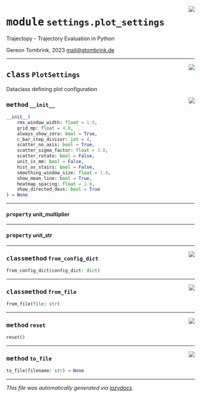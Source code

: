 <!-- markdownlint-disable -->

<a href="../trajectopy_core/settings/plot_settings.py#L0"><img align="right" style="float:right;" src="https://img.shields.io/badge/-source-cccccc?style=flat-square"></a>

# <kbd>module</kbd> `settings.plot_settings`
Trajectopy - Trajectory Evaluation in Python 

Gereon Tombrink, 2023 mail@gtombrink.de 



---

<a href="../trajectopy_core/settings/plot_settings.py#L17"><img align="right" style="float:right;" src="https://img.shields.io/badge/-source-cccccc?style=flat-square"></a>

## <kbd>class</kbd> `PlotSettings`
Dataclass defining plot configuration 

<a href="../<string>"><img align="right" style="float:right;" src="https://img.shields.io/badge/-source-cccccc?style=flat-square"></a>

### <kbd>method</kbd> `__init__`

```python
__init__(
    rms_window_width: float = 1.0,
    grid_mp: float = 4.0,
    always_show_zero: bool = True,
    c_bar_step_divisor: int = 4,
    scatter_no_axis: bool = True,
    scatter_sigma_factor: float = 3.0,
    scatter_rotate: bool = False,
    unit_is_mm: bool = False,
    hist_as_stairs: bool = False,
    smoothing_window_size: float = 1.0,
    show_mean_line: bool = True,
    heatmap_spacing: float = 1.0,
    show_directed_devs: bool = True
) → None
```






---

#### <kbd>property</kbd> unit_multiplier





---

#### <kbd>property</kbd> unit_str







---

<a href="../trajectopy_core/settings/plot_settings.py#L47"><img align="right" style="float:right;" src="https://img.shields.io/badge/-source-cccccc?style=flat-square"></a>

### <kbd>classmethod</kbd> `from_config_dict`

```python
from_config_dict(config_dict: dict)
```





---

<a href="../trajectopy_core/settings/plot_settings.py#L55"><img align="right" style="float:right;" src="https://img.shields.io/badge/-source-cccccc?style=flat-square"></a>

### <kbd>classmethod</kbd> `from_file`

```python
from_file(file: str)
```





---

<a href="../trajectopy_core/settings/plot_settings.py#L59"><img align="right" style="float:right;" src="https://img.shields.io/badge/-source-cccccc?style=flat-square"></a>

### <kbd>method</kbd> `reset`

```python
reset()
```





---

<a href="../trajectopy_core/settings/plot_settings.py#L43"><img align="right" style="float:right;" src="https://img.shields.io/badge/-source-cccccc?style=flat-square"></a>

### <kbd>method</kbd> `to_file`

```python
to_file(filename: str) → None
```








---

_This file was automatically generated via [lazydocs](https://github.com/ml-tooling/lazydocs)._
